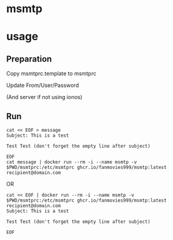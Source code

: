 # msmtp

# usage

## Preparation
Copy msmtprc.template to msmtprc

Update From/User/Password

(And server if not using ionos)

## Run

```
cat << EOF > message
Subject: This is a test

Test Test (don't forget the empty line after subject)

EOF
cat message | docker run --rm -i --name msmtp -v $PWD/msmtprc:/etc/msmtprc ghcr.io/fanmovies999/msmtp:latest recipient@domain.com
```

OR

```
cat << EOF | docker run --rm -i --name msmtp -v $PWD/msmtprc:/etc/msmtprc ghcr.io/fanmovies999/msmtp:latest recipient@domain.com
Subject: This is a test

Test Test (don't forget the empty line after subject)

EOF
```


